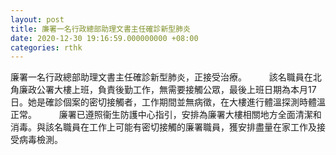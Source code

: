 ```yaml
---
layout: post
title: 廉署一名行政總部助理文書主任確診新型肺炎
date: 2020-12-30 19:16:59.000000000 +08:00
categories: rthk
---
```


廉署一名行政總部助理文書主任確診新型肺炎，正接受治療。
　　 
該名職員在北角廉政公署大樓上班，負責後勤工作，無需要接觸公眾，最後上班日期為本月17日。她是確診個案的密切接觸者，工作期間並無病徵，在大樓進行體溫探測時體溫正常。
　　 
廉署已遵照衞生防護中心指引，安排為廉署大樓相關地方全面清潔和消毒。與該名職員在工作上可能有密切接觸的廉署職員，獲安排盡量在家工作及接受病毒檢測。
